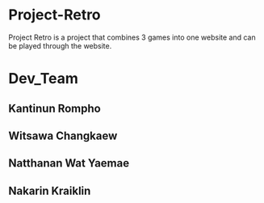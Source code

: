 # Project-Retro

Project Retro is a project that combines 3 games into one website and can be played through the website.

<h1>Dev_Team</h1>
<h2>Kantinun Rompho</h2>
<h2>Witsawa Changkaew</h2>
<h2>Natthanan Wat Yaemae</h2>
<h2>Nakarin Kraiklin</h2>
